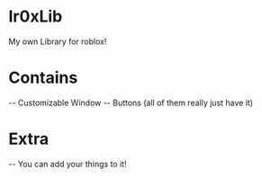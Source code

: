 # Ir0xLib

My own Library for roblox!

# **Contains**
-- Customizable Window
-- Buttons (all of them really just have it)


# **Extra**
-- You can add your things to it!
